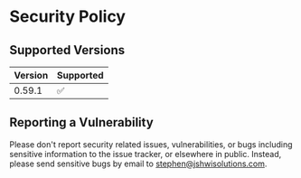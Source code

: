 # Security Policy

## Supported Versions

| Version | Supported          |
|---------|--------------------|
| 0.59.1  | :white_check_mark: |

## Reporting a Vulnerability

Please don't report security related issues, vulnerabilities, or bugs
including sensitive information to the issue tracker, or elsewhere in
public. Instead, please send sensitive bugs by email to
<stephen@jshwisolutions.com>.
